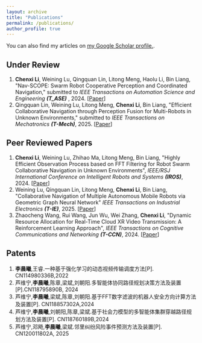 ```yaml
---
layout: archive
title: "Publications"
permalink: /publications/
author_profile: true
---
```


<!-- {% if author.googlescholar %}
  You can also find my articles on <u><a href="{{author.googlescholar}}">my Google Scholar profile</a>.</u>
{% endif %} -->

You can also find my articles on <u><a href="https://scholar.google.com/citations?user=021Lx3IAAAAJ&hl=en">my Google Scholar profile</a>.</u>.

## Under Review

1. **Chenxi Li**, Weining Lu, Qingquan Lin, Litong Meng, Haolu Li, Bin Liang, "Nav-SCOPE: Swarm Robot Cooperative Perception and Coordinated Navigation," submitted to _IEEE Transactions on Automation Science and Engineering **(T_ASE)**_ , 2024. [[Paper](https://arxiv.org/abs/2409.10049v2)]
1. Qingquan Lin, Weining Lu, Litong Meng, **Chenxi Li**, Bin Liang, "Efficient Collaborative Navigation through Perception Fusion for Multi-Robots in Unknown Environments," submitted to _IEEE Transactions on Mechatronics **(T-Mech)**_, 2025. [[Paper](https://arxiv.org/abs/2411.01274)]

## Peer Reviewed Papers

1. **Chenxi Li**, Weining Lu, Zhihao Ma, Litong Meng, Bin Liang, "Highly Efficient Observation Process based on FFT Filtering for Robot Swarm Collaborative Navigation in Unknown Environments", _IEEE/RSJ International Conference on Intelligent Robots and Systems **(IROS)**_, 2024. [[Paper](https://ieeexplore.ieee.org/document/10801770)]
1. Weining Lu, Qingquan Lin, Litong Meng, **Chenxi Li**, Bin Liang, "Collaborative Navigation of Multiple Autonomous Mobile Robots via Geometric Graph Neural Network" _IEEE Transactions on Industrial Electronics **(T-IE)**_, 2025. [[Paper](https://ieeexplore.ieee.org/document/11045143/)]
1. Zhaocheng Wang, Rui Wang, Jun Wu, Wei Zhang, **Chenxi Li**, "Dynamic Resource Allocation for Real-Time Cloud XR Video Transmission: A Reinforcement Learning Approach", _IEEE Transactions on Cognitive Communications and Networking **(T-CCN)**_, 2024. [[Paper](https://ieeexplore.ieee.org/document/10391056)]

## Patents
1. **李晨曦**,王睿.一种基于强化学习的动态视频传输调度方法[P]. CN114980336B,2022
1. 芦维宁,**李晨曦**,陈章,梁斌,刘朝阳.多智能体协同路径规划决策方法及装置[P].CN118795890B, 2024
1. 芦维宁,**李晨曦**,梁斌,陈章,刘朝阳.基于FFT数字滤波的机器人安全方向计算方法及装置[P]. CN118857302A,2024
1. 芦维宁,**李晨曦**,刘朝阳,陈章,梁斌.基于社会力模型的多智能体集群穿越路径规划方法及装置[P]. CN118760189B,2024
1. 芦维宁,邓飏,**李晨曦**,梁斌.邻里纠纷风险事件预测方法及装置[P]. CN120011802A, 2025
